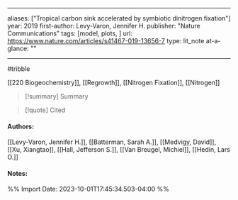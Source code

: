   
---
aliases: ["Tropical carbon sink accelerated by symbiotic dinitrogen fixation"] 
year: 2019 
first-author: Levy-Varon, Jennifer H.
publisher: "Nature Communications" 
tags: [model, plots, ]
url: https://www.nature.com/articles/s41467-019-13656-7 
type: lit_note
at-a-glance: ""

--- 
#tribble

[[220 Biogeochemistry]], [[Regrowth]], [[Nitrogen Fixation]], [[Nitrogen]]

>[!summary] Summary

>[!quote] Cited

#### Authors:
[[Levy-Varon, Jennifer H.]], [[Batterman, Sarah A.]], [[Medvigy, David]], [[Xu, Xiangtao]], [[Hall, Jefferson S.]], [[Van Breugel, Michiel]], [[Hedin, Lars O.]]
#### Notes:


%% Import Date: 2023-10-01T17:45:34.503-04:00 %%
